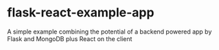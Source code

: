 # flask-react-example-app

A simple example combining the potential of a backend powered app by Flask and MongoDB plus React on the client
